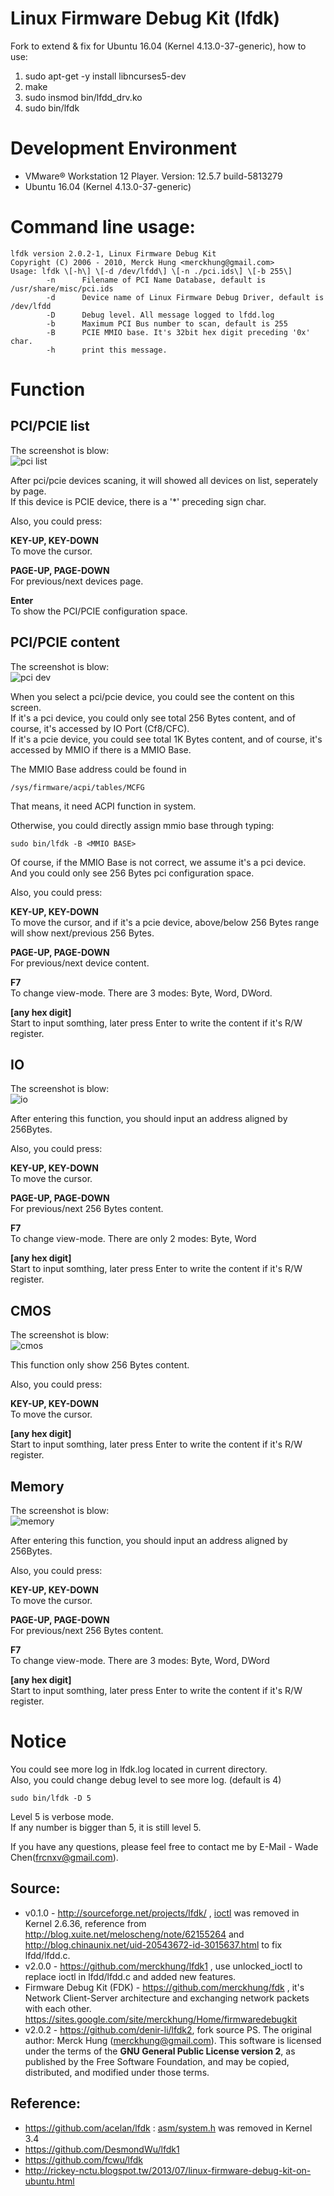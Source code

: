 # Linux Firmware Debug Kit (lfdk)

Fork to extend & fix for Ubuntu 16.04 (Kernel 4.13.0-37-generic), how to use:

1. sudo apt-get -y install libncurses5-dev
2. make
3. sudo insmod bin/lfdd_drv.ko
4. sudo bin/lfdk

# Development Environment
* VMware® Workstation 12 Player. Version: 12.5.7 build-5813279
* Ubuntu 16.04 (Kernel 4.13.0-37-generic)

# Command line usage:

```
lfdk version 2.0.2-1, Linux Firmware Debug Kit
Copyright (C) 2006 - 2010, Merck Hung <merckhung@gmail.com>
Usage: lfdk \[-h\] \[-d /dev/lfdd\] \[-n ./pci.ids\] \[-b 255\]
        -n      Filename of PCI Name Database, default is /usr/share/misc/pci.ids
        -d      Device name of Linux Firmware Debug Driver, default is /dev/lfdd
        -D      Debug level. All message logged to lfdd.log
        -b      Maximum PCI Bus number to scan, default is 255
        -B      PCIE MMIO base. It's 32bit hex digit preceding '0x' char.
        -h      print this message.
```

# Function

## PCI/PCIE list
The screenshot is blow:  
![pci list](doc_res/pci_list.png)

After pci/pcie devices scaning, it will showed all devices on list, 
  seperately by page.  
If this device is PCIE device, there is a '\*' preceding sign char.

Also, you could press:  

**KEY-UP, KEY-DOWN**  
  To move the cursor.

**PAGE-UP, PAGE-DOWN**  
  For previous/next devices page.

**Enter**  
  To show the PCI/PCIE configuration space.

## PCI/PCIE content
The screenshot is blow:  
![pci dev](doc_res/pci_dev.png)

When you select a pci/pcie device, you could see the content on this screen.  
If it's a pci device, you could only see total 256 Bytes content, 
  and of course, it's accessed by IO Port (Cf8/CFC).  
If it's a pcie device, you could see total 1K Bytes content, 
  and of course, it's accessed by MMIO if there is a MMIO Base.

The MMIO Base address could be found in 
```
/sys/firmware/acpi/tables/MCFG
```
That means, it need ACPI function in system.

Otherwise, you could directly assign mmio base through typing:
```
sudo bin/lfdk -B <MMIO BASE>
```

Of course, if the MMIO Base is not correct, we assume it's a pci device.  
And you could only see 256 Bytes pci configuration space.

Also, you could press:  

**KEY-UP, KEY-DOWN**  
  To move the cursor, and if it's a pcie device, above/below 256 Bytes range will show next/previous 256 Bytes.

**PAGE-UP, PAGE-DOWN**  
  For previous/next device content.

**F7**  
  To change view-mode. There are 3 modes: Byte, Word, DWord.

**\[any hex digit\]**  
  Start to input somthing, later press Enter to write the content if it's R/W register.


## IO
The screenshot is blow:  
![io](doc_res/io.png)

After entering this function, you should input an address aligned by 256Bytes.

Also, you could press:  

**KEY-UP, KEY-DOWN**  
  To move the cursor. 

**PAGE-UP, PAGE-DOWN**  
  For previous/next 256 Bytes content.

**F7**  
  To change view-mode. There are only 2 modes: Byte, Word

**\[any hex digit\]**  
  Start to input somthing, later press Enter to write the content if it's R/W register.


## CMOS
The screenshot is blow:  
![cmos](doc_res/cmos.png)

This function only show 256 Bytes content.

Also, you could press:  

**KEY-UP, KEY-DOWN**  
  To move the cursor. 

**\[any hex digit\]**  
  Start to input somthing, later press Enter to write the content if it's R/W register.

## Memory
The screenshot is blow:  
![memory](doc_res/memory.png)

After entering this function, you should input an address aligned by 256Bytes.

Also, you could press:  

**KEY-UP, KEY-DOWN**  
  To move the cursor. 

**PAGE-UP, PAGE-DOWN**  
  For previous/next 256 Bytes content.

**F7**  
  To change view-mode. There are 3 modes: Byte, Word, DWord

**\[any hex digit\]**  
  Start to input somthing, later press Enter to write the content if it's R/W register.

# Notice
You could see more log in lfdk.log located in current directory.  
Also, you could change debug level to see more log. (default is 4)

```
sudo bin/lfdk -D 5
```

Level 5 is verbose mode.  
If any number is bigger than 5, it is still level 5.

If you have any questions, please feel free to contact me by E-Mail - Wade Chen(<frcnxv@gmail.com>).


## Source:
* v0.1.0 - <http://sourceforge.net/projects/lfdk/> ,  [ioctl](https://git.kernel.org/cgit/linux/kernel/git/torvalds/linux.git/commit/?id=b19dd42faf413b4705d4adb38521e82d73fa4249 "Kernel 2.6.36") was removed in Kernel 2.6.36, reference from <http://blog.xuite.net/meloscheng/note/62155264> and <http://blog.chinaunix.net/uid-20543672-id-3015637.html> to fix lfdd/lfdd.c.
* v2.0.0 - <https://github.com/merckhung/lfdk1> , use unlocked_ioctl to replace ioctl in lfdd/lfdd.c and added new features.
* Firmware Debug Kit (FDK) - <https://github.com/merckhung/fdk> , it's Network Client-Server architecture and exchanging network packets with each other. <https://sites.google.com/site/merckhung/Home/firmwaredebugkit>
* v2.0.2 - <https://github.com/denir-li/lfdk2>, fork source
PS. The original author: Merck Hung (<merckhung@gmail.com>). This software is licensed under the terms of the **GNU General Public License version 2**, as published by the Free Software Foundation, and may be copied, distributed, and modified under those terms.

## Reference:
* <https://github.com/acelan/lfdk> : [asm/system.h](https://git.kernel.org/cgit/linux/kernel/git/torvalds/linux.git/commit/?id=f05e798ad4c09255f590f5b2c00a7ca6c172f983 "Kernel 3.4") was removed in Kernel 3.4
* <https://github.com/DesmondWu/lfdk1>
* <https://github.com/fcwu/lfdk>
* <http://rickey-nctu.blogspot.tw/2013/07/linux-firmware-debug-kit-on-ubuntu.html>
